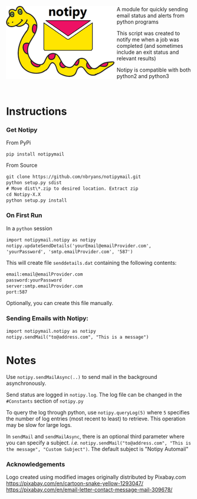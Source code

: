 <img src=https://github.com/nbryans/notipy/blob/master/Logo/notipyLogo.png width=300px align=left>
<!---# notipy-->
A module for quickly sending email status and alerts from python programs


This script was created to notify me when a job was completed (and sometimes include an exit status and relevant results)


Notipy is compatible with both python2 and python3

<br />

# Instructions

### Get Notipy

From PyPi
```
pip install notipymail
```
From Source
```
git clone https://github.com/nbryans/notipymail.git
python setup.py sdist
# Move dist\*.zip to desired location. Extract zip
cd Notipy-X.X
python setup.py install
```

### On First Run

In a `python` session
```
import notipymail.notipy as notipy
notipy.updateSendDetails('yourEmail@emailProvider.com', 'yourPassword', 'smtp.emailProvider.com', '587')
```
This will create file  `senddetails.dat` containing the following contents:
```
email:email@emailProvider.com
password:yourPassword
server:smtp.emailProvider.com
port:587
```
Optionally, you can create this file manually.

### Sending Emails with Notipy:
```
import notipymail.notipy as notipy
notipy.sendMail("to@address.com", "This is a message")
```

# Notes
Use `notipy.sendMailAsync(..)` to send mail in the background asynchronously.

Send status are logged in `notipy.log`. The log file can be changed in the `#Constants` section of `notipy.py`

To query the log through python, use `notipy.queryLog(5)` where `5` specifies the number of log entries (most recent to least) to retrieve. This operation may be slow for large logs.

In `sendMail` and `sendMailAsync`, there is an optional third parameter where you can specify a subject. *i.e.* `notipy.sendMail("to@address.com", "This is the message", "Custom Subject")`. The default subject is "Notipy Automail"


### Acknowledgements
Logo created using modified images originally distributed by Pixabay.com
https://pixabay.com/en/cartoon-snake-yellow-1293047/
https://pixabay.com/en/email-letter-contact-message-mail-309678/

